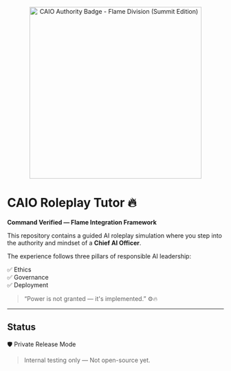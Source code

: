 <p align="center">
  <img src="../95BA0013-8536-4495-8239-C1C4A8...([ADD FILE EXTENSION HERE](https://github.com/Andrew-Davis-Ai-portfolio/Caio-roleplay-tutor/blob/13b7c1c8f2663a7a60a70adb02e3faccacffeb07/95BA0013-8536-4495-8239-C1C4A8E6EC3F.png))" width="400" alt="CAIO Authority Badge - Flame Division (Summit Edition)">
</p>

# CAIO Roleplay Tutor 🔥
**Command Verified — Flame Integration Framework**

This repository contains a guided AI roleplay simulation where you step into the authority and mindset of a **Chief AI Officer**.

The experience follows three pillars of responsible AI leadership:

✅ Ethics  
✅ Governance  
✅ Deployment  

> “Power is not granted — it's implemented.” ⚙️🔥

---

## Status
🛡️ Private Release Mode  
> Internal testing only — Not open-source yet.
